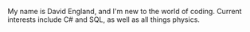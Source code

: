 My name is David England, and I'm new to the world of coding. Current interests include C# and SQL, as well as all things physics.
